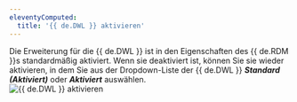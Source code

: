 ```yaml
---
eleventyComputed:
  title: '{{ de.DWL }} aktivieren'
---
```

Die Erweiterung für die {{ de.DWL }} ist in den Eigenschaften des {{ de.RDM }}s standardmäßig aktiviert. Wenn sie deaktiviert ist, können Sie sie wieder aktivieren, in dem Sie aus der Dropdown-Liste der {{ de.DWL }} ***Standard (Aktiviert)*** oder ***Aktiviert*** auswählen.  
![{{ de.DWL }} aktivieren](https://webdevolutions.azureedge.net/docs/de/rdm/windows/Dwl4031.png) 
